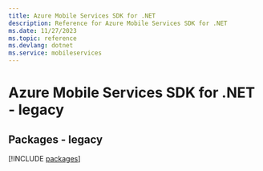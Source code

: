 ```yaml
---
title: Azure Mobile Services SDK for .NET
description: Reference for Azure Mobile Services SDK for .NET
ms.date: 11/27/2023
ms.topic: reference
ms.devlang: dotnet
ms.service: mobileservices
---
```

# Azure Mobile Services SDK for .NET - legacy
## Packages - legacy
[!INCLUDE [packages](mobile-services-index.md)]